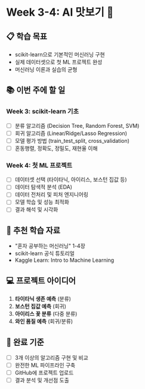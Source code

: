 # Week 3-4: AI 맛보기 🤖

## 📋 학습 목표

- scikit-learn으로 기본적인 머신러닝 구현
- 실제 데이터셋으로 첫 ML 프로젝트 완성
- 머신러닝 이론과 실습의 균형

## 📚 이번 주에 할 일

### Week 3: scikit-learn 기초

- [ ] 분류 알고리즘 (Decision Tree, Random Forest, SVM)
- [ ] 회귀 알고리즘 (Linear/Ridge/Lasso Regression)
- [ ] 모델 평가 방법 (train_test_split, cross_validation)
- [ ] 혼동행렬, 정확도, 정밀도, 재현율 이해

### Week 4: 첫 ML 프로젝트

- [ ] 데이터셋 선택 (타이타닉, 아이리스, 보스턴 집값 등)
- [ ] 데이터 탐색적 분석 (EDA)
- [ ] 데이터 전처리 및 피처 엔지니어링
- [ ] 모델 학습 및 성능 최적화
- [ ] 결과 해석 및 시각화

## 📖 추천 학습 자료

- "혼자 공부하는 머신러닝" 1-4장
- scikit-learn 공식 튜토리얼
- Kaggle Learn: Intro to Machine Learning

## 💻 프로젝트 아이디어

1. **타이타닉 생존 예측** (분류)
2. **보스턴 집값 예측** (회귀)
3. **아이리스 꽃 분류** (다중 분류)
4. **와인 품질 예측** (회귀/분류)

## 🎯 완료 기준

- [ ] 3개 이상의 알고리즘 구현 및 비교
- [ ] 완전한 ML 파이프라인 구축
- [ ] GitHub에 프로젝트 업로드
- [ ] 결과 분석 및 개선점 도출
